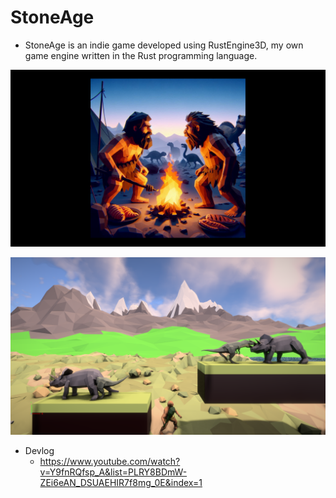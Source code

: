 # StoneAge

* StoneAge is an indie game developed using RustEngine3D, my own game engine written in the Rust programming language.

![](doc/screenshot_00.png)

![](doc/screenshot_01.png)

* Devlog
  * https://www.youtube.com/watch?v=Y9fnRQfsp_A&list=PLRY8BDmW-ZEi6eAN_DSUAEHIR7f8mg_0E&index=1